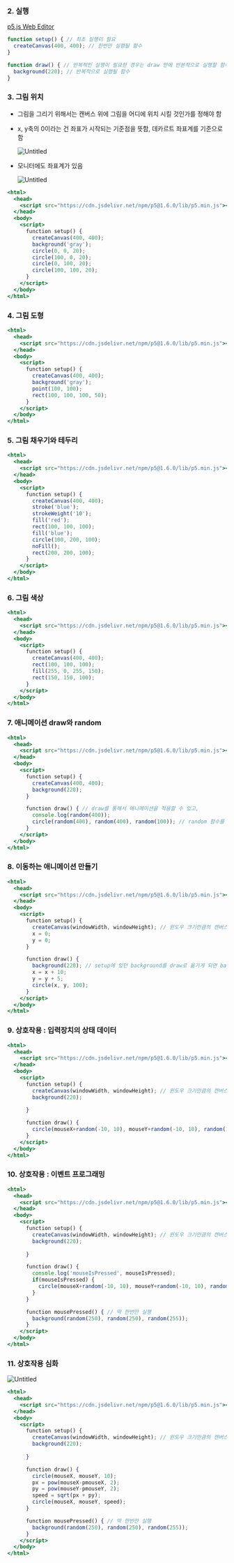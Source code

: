 ### 2. 실행

[p5.js Web Editor](https://editor.p5js.org/)

```jsx
function setup() { // 최초 실행이 필요
  createCanvas(400, 400); // 한번만 실행될 함수
}

function draw() { // 반복적인 실행이 필요한 경우는 draw 안에 반본적으로 실행할 함수는 넣자
  background(220); // 반복적으로 실행될 함수
}
```

### 3. 그림 위치

- 그림을 그리기 위해서는 캔버스 위에 그림을 어디에 위치 시킬 것인가를 정해야 함
- x, y축의 0이라는 건 좌표가 시작되는 기준점을 뜻함, 데카르트 좌표계를 기준으로 함
    
    ![Untitled](https://s3-us-west-2.amazonaws.com/secure.notion-static.com/94b59c3e-fe7e-4add-a61d-011f5051c600/Untitled.png)
    
- 모니터에도 좌표계가 있음
    
    ![Untitled](https://s3-us-west-2.amazonaws.com/secure.notion-static.com/753c96f1-c681-4959-a225-15814a391951/Untitled.png)
    

```jsx
<html>
  <head>
    <script src="https://cdn.jsdelivr.net/npm/p5@1.6.0/lib/p5.min.js"></script>
  </head>
  <body>
    <script>
      function setup() {
        createCanvas(400, 400);
        background('gray');
        circle(0, 0, 20);
        circle(100, 0, 20);
        circle(0, 100, 20);
        circle(100, 100, 20);
      }
    </script>
  </body>
</html>
```

### 4. 그림 도형

```jsx
<html>
  <head>
    <script src="https://cdn.jsdelivr.net/npm/p5@1.6.0/lib/p5.min.js"></script>
  </head>
  <body>
    <script>
      function setup() {
        createCanvas(400, 400);
        background('gray');
        point(100, 100);
        rect(100, 100, 100, 50);
      }
    </script>
  </body>
</html>
```

### 5. 그림 채우기와 테두리

```jsx
<html>
  <head>
    <script src="https://cdn.jsdelivr.net/npm/p5@1.6.0/lib/p5.min.js"></script>
  </head>
  <body>
    <script>
      function setup() {
        createCanvas(400, 400);
        stroke('blue');
        strokeWeight('10');
        fill('red');
        rect(100, 100, 100);
        fill('blue');
        circle(100, 200, 100);
        noFill();
        rect(200, 200, 100);
      }
    </script>
  </body>
</html>
```

### 6. 그림 색상

```jsx
<html>
  <head>
    <script src="https://cdn.jsdelivr.net/npm/p5@1.6.0/lib/p5.min.js"></script>
  </head>
  <body>
    <script>
      function setup() {
        createCanvas(400, 400);
        rect(100, 100, 100);
        fill(255, 0, 255, 150);
        rect(150, 150, 100);
      }
    </script>
  </body>
</html>
```

### 7. 애니메이션 draw와 random

```jsx
<html>
  <head>
    <script src="https://cdn.jsdelivr.net/npm/p5@1.6.0/lib/p5.min.js"></script>
  </head>
  <body>
    <script>
      function setup() {
        createCanvas(400, 400);
        background(220);
      }

      function draw() { // draw를 통해서 애니메이션을 적용할 수 있고,
        console.log(random(400));
        circle(random(400), random(400), random(100)); // random 함수를 통해 역동적인 애니메이션을 구현할 수 있음
      }
    </script>
  </body>
</html>
```

### 8. 이동하는 애니메이션 만들기

```jsx
<html>
  <head>
    <script src="https://cdn.jsdelivr.net/npm/p5@1.6.0/lib/p5.min.js"></script>
  </head>
  <body>
    <script>
      function setup() {
        createCanvas(windowWidth, windowHeight); // 윈도우 크기만큼의 캔버스 설정
        x = 0;
        y = 0;
      }

      function draw() {
        background(220); // setup에 있던 background를 draw로 옮기게 되면 background 또한 다시 그려주기 때문에 애니메이션 구현이 가능
        x = x + 10;
        y = y + 5;
        circle(x, y, 100); 
      }
    </script>
  </body>
</html>
```

### 9. 상호작용 : 입력장치의 상태 데이터

```jsx
<html>
  <head>
    <script src="https://cdn.jsdelivr.net/npm/p5@1.6.0/lib/p5.min.js"></script>
  </head>
  <body>
    <script>
      function setup() {
        createCanvas(windowWidth, windowHeight); // 윈도우 크기만큼의 캔버스 설정
        background(220);
      
      }

      function draw() {
        circle(mouseX+random(-10, 10), mouseY+random(-10, 10), random(100));
      }
    </script>
  </body>
</html>
```

### 10. 상호작용 : 이벤트 프로그래밍

```jsx
<html>
  <head>
    <script src="https://cdn.jsdelivr.net/npm/p5@1.6.0/lib/p5.min.js"></script>
  </head>
  <body>
    <script>
      function setup() {
        createCanvas(windowWidth, windowHeight); // 윈도우 크기만큼의 캔버스 설정
        background(220);
      
      }

      function draw() {
        console.log('mouseIsPressed', mouseIsPressed);
        if(mouseIsPressed) {
          circle(mouseX+random(-10, 10), mouseY+random(-10, 10), random(100));
        }
      }

      function mousePressed() { // 딱 한번만 실행
        background(random(250), random(250), random(255));      
      }
    </script>
  </body>
</html>
```

### 11. 상호작용 심화

![Untitled](https://s3-us-west-2.amazonaws.com/secure.notion-static.com/8c5d0ed6-88e7-4be5-b07d-362d926c0a32/Untitled.png)

```jsx
<html>
  <head>
    <script src="https://cdn.jsdelivr.net/npm/p5@1.6.0/lib/p5.min.js"></script>
  </head>
  <body>
    <script>
      function setup() {
        createCanvas(windowWidth, windowHeight); // 윈도우 크기만큼의 캔버스 설정
        background(220);
      
      }

      function draw() {
        circle(mouseX, mouseY, 10);
        px = pow(mouseX-pmouseX, 2);
        py = pow(mouseY-pmouseY, 2);
        speed = sqrt(px + py);
        circle(mouseX, mouseY, speed);
      }

      function mousePressed() { // 딱 한번만 실행
        background(random(250), random(250), random(255));      
      }
    </script>
  </body>
</html>
```